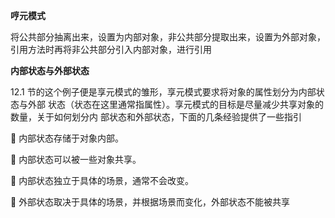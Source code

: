 **哼元模式**

将公共部分抽离出来，设置为内部对象，非公共部分提取出来，设置为外部对象，引用方法时再将非公共部分引入内部对象，进行引用

**内部状态与外部状态**

12.1 节的这个例子便是享元模式的雏形，享元模式要求将对象的属性划分为内部状态与外部 状态（状态在这里通常指属性）。享元模式的目标是尽量减少共享对象的数量，关于如何划分内 部状态和外部状态，下面的几条经验提供了一些指引

 内部状态存储于对象内部。 

 内部状态可以被一些对象共享。  

 内部状态独立于具体的场景，通常不会改变。 

 外部状态取决于具体的场景，并根据场景而变化，外部状态不能被共享